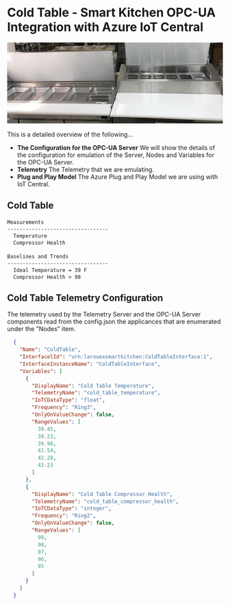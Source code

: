 # Cold Table - Smart Kitchen OPC-UA Integration with Azure IoT Central
![alt text](../Assets/commercial-cold-table.png "Cold Table")

This is a detailed overview of the following...

* <b>The Configuration for the OPC-UA Server</b> We will show the details of the configuration for emulation of the Server, Nodes and Variables for the OPC-UA Server.
* <b>Telemetry</b> The Telemetry that we are emulating.
* <b>Plug and Play Model</b> The Azure Plug and Play Model we are using with IoT Central.

## Cold Table

    Measurements
    ---------------------------------
      Temperature
      Compressor Health

    Baselines and Trends
    ---------------------------------
      Ideal Temperature = 39 F
      Compressor Health > 98

## Cold Table Telemetry Configuration
The telemetry used by the Telemetry Server and the OPC-UA Server components read from the config.json the applicances that are enumerated under the "Nodes" item.

````json
  {
    "Name": "ColdTable",
    "InterfacelId": "urn:larouexsmartkitchen:ColdTableInterface:1",
    "InterfaceInstanceName": "ColdTableInterface",
    "Variables": [
      {
        "DisplayName": "Cold Table Temperature",
        "TelemetryName": "cold_table_temperature",
        "IoTCDataType": "float",
        "Frequency": "Ring3",
        "OnlyOnValueChange": false,
        "RangeValues": [
          39.45,
          39.23,
          39.90,
          41.54,
          42.28,
          43.23
        ]
      },
      {
        "DisplayName": "Cold Table Compressor Health",
        "TelemetryName": "cold_table_compressor_health",
        "IoTCDataType": "integer",
        "Frequency": "Ring2",
        "OnlyOnValueChange": false,
        "RangeValues": [
          99,
          98,
          97,
          96,
          95
        ]
      }
    ]
  }
````